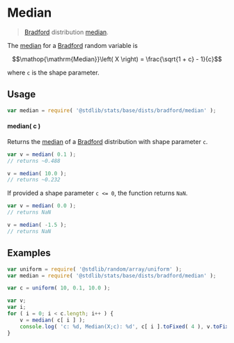 <!--

@license Apache-2.0

Copyright (c) 2025 The Stdlib Authors.

Licensed under the Apache License, Version 2.0 (the "License");
you may not use this file except in compliance with the License.
You may obtain a copy of the License at

   http://www.apache.org/licenses/LICENSE-2.0

Unless required by applicable law or agreed to in writing, software
distributed under the License is distributed on an "AS IS" BASIS,
WITHOUT WARRANTIES OR CONDITIONS OF ANY KIND, either express or implied.
See the License for the specific language governing permissions and
limitations under the License.

-->

# Median

> [Bradford][bradford-distribution] distribution [median][median].

<!-- Section to include introductory text. Make sure to keep an empty line after the intro `section` element and another before the `/section` close. -->

<section class="intro">

The [median][median] for a [Bradford][bradford-distribution] random variable is

<!-- <equation class="equation" label="eq:bradford_median" align="center" raw="\mathop{\mathrm{Median}}\left( X \right) = \frac{\sqrt{1 + c} - 1}{c}" alt="Median for a Bradford distribution."> -->

```math
\mathop{\mathrm{Median}}\left( X \right) = \frac{\sqrt{1 + c} - 1}{c}
```

<!-- <div class="equation" align="center" data-raw-text="\mathop{\mathrm{Median}}\left( X \right) = \frac{\sqrt{1 + c} - 1}{c}" data-equation="eq:bradford_median">
    <img src="https://cdn.jsdelivr.net/gh/stdlib-js/stdlib@591cf9d5c3a0cd3c1ceec961e5c49d73a68374cb/lib/node_modules/@stdlib/stats/base/dists/bradford/median/docs/img/equation_bradford_median.svg" alt="Median for a Bradford distribution.">
    <br>
</div> -->

<!-- </equation> -->

where `c` is the shape parameter.

</section>

<!-- /.intro -->

<!-- Package usage documentation. -->

<section class="usage">

## Usage

```javascript
var median = require( '@stdlib/stats/base/dists/bradford/median' );
```

#### median( c )

Returns the [median][median] of a [Bradford][bradford-distribution] distribution with shape parameter `c`.

```javascript
var v = median( 0.1 );
// returns ~0.488

v = median( 10.0 );
// returns ~0.232
```

If provided a shape parameter `c <= 0`, the function returns `NaN`.

```javascript
var v = median( 0.0 );
// returns NaN

v = median( -1.5 );
// returns NaN
```

</section>

<!-- /.usage -->

<!-- Package usage notes. Make sure to keep an empty line after the `section` element and another before the `/section` close. -->

<section class="notes">

</section>

<!-- /.notes -->

<!-- Package usage examples. -->

<section class="examples">

## Examples

<!-- eslint no-undef: "error" -->

```javascript
var uniform = require( '@stdlib/random/array/uniform' );
var median = require( '@stdlib/stats/base/dists/bradford/median' );

var c = uniform( 10, 0.1, 10.0 );

var v;
var i;
for ( i = 0; i < c.length; i++ ) {
    v = median( c[ i ] );
    console.log( 'c: %d, Median(X;c): %d', c[ i ].toFixed( 4 ), v.toFixed( 4 ) );
}
```

</section>

<!-- /.examples -->

<!-- Section for related `stdlib` packages. Do not manually edit this section, as it is automatically populated. -->

<section class="related">

</section>

<!-- /.related -->

<!-- Section for all links. Make sure to keep an empty line after the `section` element and another before the `/section` close. -->

<section class="links">

[bradford-distribution]: https://en.wikipedia.org/wiki/Bradford%27s_law

[median]: https://en.wikipedia.org/wiki/Median

</section>

<!-- /.links -->
